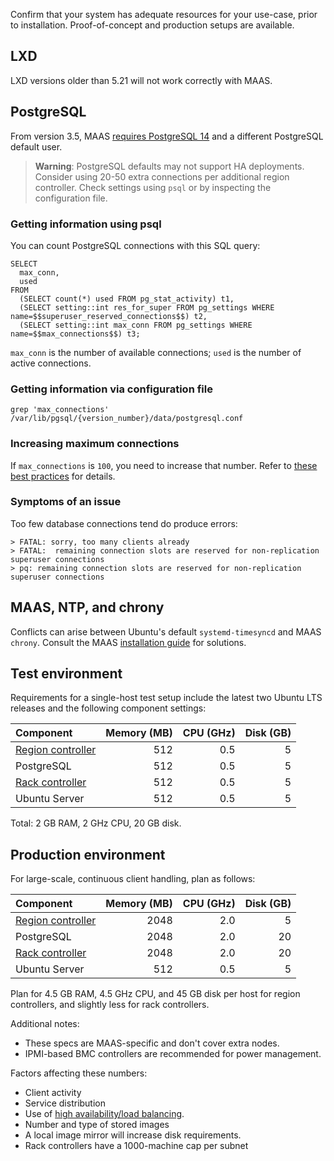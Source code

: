 Confirm that your system has adequate resources for your use-case, prior to installation. Proof-of-concept and production setups are available.

## LXD

LXD versions older than 5.21 will not work correctly with MAAS.

## PostgreSQL

From version 3.5, MAAS [requires PostgreSQL 14](https://discourse.maas.io/t/postgresql-deprecation-notices/8089) and a different PostgreSQL default user.

> **Warning**: PostgreSQL defaults may not support HA deployments.  Consider using 20-50 extra connections per additional region controller.  Check settings using `psql` or by inspecting the configuration file. 

### Getting information using psql

You can count PostgreSQL connections with this SQL query:

```nohighlight
SELECT 
  max_conn, 
  used
FROM 
  (SELECT count(*) used FROM pg_stat_activity) t1,
  (SELECT setting::int res_for_super FROM pg_settings WHERE name=$$superuser_reserved_connections$$) t2,
  (SELECT setting::int max_conn FROM pg_settings WHERE name=$$max_connections$$) t3;
```

`max_conn` is the number of available connections; `used` is the number of active connections.

### Getting information via configuration file

```nohighlight
grep 'max_connections' /var/lib/pgsql/{version_number}/data/postgresql.conf
```

### Increasing maximum connections

If `max_connections` is `100`, you need to increase that number. Refer to [these best practices](https://www.postgresql.org/docs/14/runtime-config-connection.html) for details.

### Symptoms of an issue

Too few database connections tend do produce errors:

```nohighlight
> FATAL: sorry, too many clients already
> FATAL:  remaining connection slots are reserved for non-replication superuser connections
> pq: remaining connection slots are reserved for non-replication superuser connections
```

## MAAS, NTP, and chrony

Conflicts can arise between Ubuntu's default `systemd-timesyncd` and MAAS `chrony`. Consult the MAAS [installation guide](https://maas.io/docs/how-to-install-maas) for solutions.

## Test environment

Requirements for a single-host test setup include the latest two Ubuntu LTS releases and the following component settings:

| Component | Memory (MB) | CPU (GHz) | Disk (GB) |
|:---|----:|----:|----:|
| [Region controller](https://maas.io/docs/cli-region-controller) | 512 | 0.5 | 5 |
| PostgreSQL | 512 | 0.5 | 5 |
| [Rack controller](https://maas.io/docs/cli-rack-controller) | 512 | 0.5 | 5 |
| Ubuntu Server | 512 | 0.5 | 5 |

Total: 2 GB RAM, 2 GHz CPU, 20 GB disk.

## Production environment

For large-scale, continuous client handling, plan as follows:

| Component | Memory (MB) | CPU (GHz) | Disk (GB) |
|:---|----:|----:|----:|
| [Region controller](https://maas.io/docs/cli-region-controller) | 2048 | 2.0 | 5 |
| PostgreSQL | 2048 | 2.0 | 20 |
| [Rack controller](https://maas.io/docs/cli-rack-controller) | 2048 | 2.0 | 20 |
| Ubuntu Server | 512 | 0.5 | 5 |

Plan for 4.5 GB RAM, 4.5 GHz CPU, and 45 GB disk per host for region controllers, and slightly less for rack controllers.

Additional notes:

- These specs are MAAS-specific and don't cover extra nodes.
- IPMI-based BMC controllers are recommended for power management.
  
Factors affecting these numbers:

- Client activity
- Service distribution
- Use of [high availability/load balancing](https://maas.io/docs/how-to-manage-controllers#p-9026-enable-ha).
- Number and type of stored images
- A local image mirror will increase disk requirements. 
- Rack controllers have a 1000-machine cap per subnet
